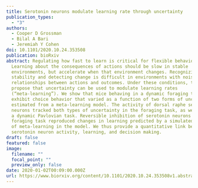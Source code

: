 ```yaml
---
title: Serotonin neurons modulate learning rate through uncertainty
publication_types:
  - "3"
authors:
  - Cooper D Grossman
  - Bilal A Bari
  - Jeremiah Y Cohen
doi: 10.1101/2020.10.24.353508
publication: bioRxiv
abstract: Regulating how fast to learn is critical for flexible behavior.
  Learning about the consequences of actions should be slow in stable
  environments, but accelerate when that environment changes. Recognizing
  stability and detecting change is difficult in environments with noisy
  relationships between actions and outcomes. Under these conditions, theories
  propose that uncertainty can be used to modulate learning rates
  (“meta-learning”). We show that mice behaving in a dynamic foraging task
  exhibit choice behavior that varied as a function of two forms of uncertainty
  estimated from a meta-learning model. The activity of dorsal raphe serotonin
  neurons tracked both types of uncertainty in the foraging task, as well as in
  a dynamic Pavlovian task. Reversible inhibition of serotonin neurons in the
  foraging task reproduced changes in learning predicted by a simulated lesion
  of meta-learning in the model. We thus provide a quantitative link between
  serotonin neuron activity, learning, and decision making.
draft: false
featured: false
image:
  filename: ""
  focal_point: ""
  preview_only: false
date: 2020-01-02T00:09:00.000Z
url: https://www.biorxiv.org/content/10.1101/2020.10.24.353508v1.abstract
---
```

